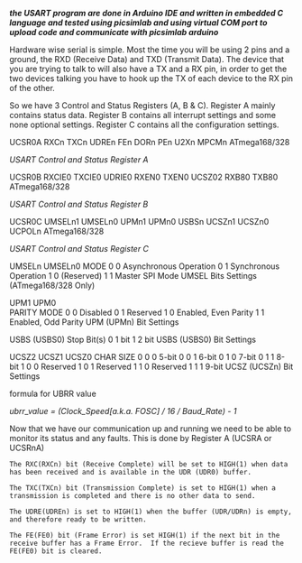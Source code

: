   ***the USART program are done in Arduino IDE and written in embedded C language and tested 
     using picsimlab and using virtual COM port to upload code and communicate with picsimlab arduino***
 
Hardware wise serial is simple.  Most the time you will be using 2 pins and a ground, 
the RXD (Receive Data) and TXD (Transmit Data).  The device that you are trying to talk to will also have a TX and a RX pin,
 in order to get the two devices talking you have to hook up the TX of each device to the RX pin of the other. 


So we have 3 Control and Status Registers (A, B & C).  Register A mainly contains status data.
  Register B contains all interrupt settings and some none optional settings.
  Register C contains all the configuration settings.

UCSR0A	RXCn 	TXCn 	UDREn 	FEn 	DORn 	PEn 	U2Xn 	MPCMn 	    ATmega168/328
 
*USART Control and Status Register A*

UCSR0B	RXCIE0	TXCIE0	UDRIE0 	RXEN0	TXEN0	UCSZ02 	RXB80	TXB80	ATmega168/328 

*USART Control and Status Register B*

UCSR0C	UMSELn1	UMSELn0	UPMn1	UPMn0	USBSn	UCSZn1	UCSZn0	UCPOLn	ATmega168/328 

*USART Control and Status Register C* 

 UMSELn	 UMSELn0	 MODE
0	0	 Asynchronous Operation 
0	1	 Synchronous Operation 
1	0	 (Reserved)
1	1	 Master SPI Mode
UMSEL Bits Settings (ATmega168/328 Only)

UPM1 UPM0  	
                 PARITY MODE
0	0	 Disabled 
0	1	 Reserved 
1	0	 Enabled, Even Parity 
1	1	 Enabled, Odd Parity 
UPM (UPMn) Bit Settings

USBS (USBS0)	 Stop Bit(s) 
0	 1 bit 
1	 2 bit 
USBS (USBS0) Bit Settings


UCSZ2 UCSZ1 UCSZ0 	 CHAR SIZE
0	0 	0 	 5-bit
0	0 	1 	 6-bit
0	1 	0 	 7-bit
0	1 	1 	 8-bit
1	0 	0 	 Reserved
1	0 	1 	 Reserved
1	1 	0 	 Reserved
1	1 	1 	 9-bit
UCSZ (UCSZn) Bit Settings

formula for UBRR value

*ubrr_value = (Clock_Speed[a.k.a. FOSC] / 16 / Baud_Rate) - 1*


   Now that we have our communication up and running we need to be able to monitor its status and any faults.  This is done by Register A (UCSRA or UCSRnA)  

    The RXC(RXCn) bit (Receive Complete) will be set to HIGH(1) when data has been received and is available in the UDR (UDR0) buffer.  

    The TXC(TXCn) bit (Transmission Complete) is set to HIGH(1) when a transmission is completed and there is no other data to send.  

    The UDRE(UDREn) is set to HIGH(1) when the buffer (UDR/UDRn) is empty, and therefore ready to be written.  

    The FE(FE0) bit (Frame Error) is set HIGH(1) if the next bit in the receive buffer has a Frame Error.  If the recieve buffer is read the FE(FE0) bit is cleared.

